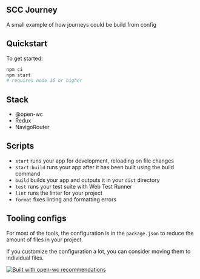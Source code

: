 ## SCC Journey
 A small example of how journeys could be build from config
## Quickstart

To get started:

```bash
npm ci
npm start
# requires node 16 or higher
```

## Stack
 - @open-wc
 - Redux
 - NavigoRouter

## Scripts

- `start` runs your app for development, reloading on file changes
- `start:build` runs your app after it has been built using the build command
- `build` builds your app and outputs it in your `dist` directory
- `test` runs your test suite with Web Test Runner
- `lint` runs the linter for your project
- `format` fixes linting and formatting errors

## Tooling configs

For most of the tools, the configuration is in the `package.json` to reduce the amount of files in your project.

If you customize the configuration a lot, you can consider moving them to individual files.


 [![Built with open-wc recommendations](https://img.shields.io/badge/built%20with-open--wc-blue.svg)](https://github.com/open-wc)
